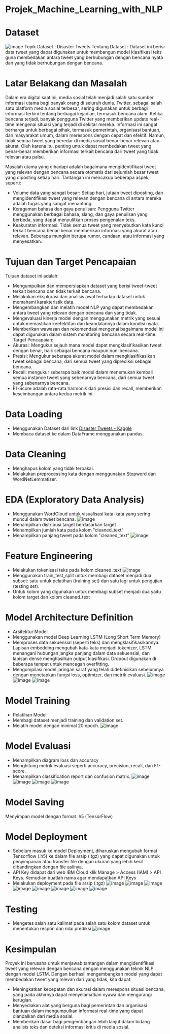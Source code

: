 # Projek_Machine_Learning_with_NLP
# Dataset
![image](https://github.com/user-attachments/assets/33222fd8-583e-4233-a8e3-85d2bdd887b1)
Topik Dataset : Disaster Tweets
Tentang Dataset : Dataset ini berisi data tweet yang dapat digunakan untuk membangun model klasifikasi teks guna membedakan antara tweet yang berhubungan dengan bencana nyata dan yang tidak berhubungan dengan bencana.

# Latar Belakang dan Masalah
Dalam era digital saat ini, media sosial telah menjadi salah satu sumber informasi utama bagi banyak orang di seluruh dunia. Twitter, sebagai salah satu platform media sosial terbesar, sering digunakan untuk berbagi informasi terkini tentang berbagai kejadian, termasuk bencana alam. Ketika bencana terjadi, banyak pengguna Twitter yang memberikan update real-time mengenai situasi yang terjadi di sekitar mereka. Informasi ini sangat berharga untuk berbagai pihak, termasuk pemerintah, organisasi bantuan, dan masyarakat umum, dalam merespons dengan cepat dan efektif. Namun, tidak semua tweet yang beredar di media sosial benar-benar relevan atau akurat. Oleh karena itu, penting untuk dapat membedakan tweet yang benar-benar memberikan informasi terkait bencana dari tweet yang tidak relevan atau palsu.

Masalah utama yang dihadapi adalah bagaimana mengidentifikasi tweet yang relevan dengan bencana secara otomatis dari sejumlah besar tweet yang diposting setiap hari. Tantangan ini mencakup beberapa aspek, seperti:
- Volume data yang sangat besar: Setiap hari, jutaan tweet diposting, dan mengidentifikasi tweet yang relevan dengan bencana di antara mereka adalah tugas yang sangat menantang.
- Keragaman bahasa dan gaya penulisan: Pengguna Twitter menggunakan berbagai bahasa, slang, dan gaya penulisan yang berbeda, yang dapat menyulitkan proses pengenalan teks.
- Keakuratan informasi: Tidak semua tweet yang menyebutkan kata kunci terkait bencana benar-benar memberikan informasi yang akurat atau relevan. Beberapa mungkin berupa rumor, candaan, atau informasi yang menyesatkan.

# Tujuan dan Target Pencapaian
Tujuan dataset ini adalah:
- Mengumpulkan dan mempersiapkan dataset yang berisi tweet-tweet terkait bencana dan tidak terkait bencana.
- Melakukan eksplorasi dan analisis awal terhadap dataset untuk memahami karakteristik data.
- Mengembangkan dan melatih model NLP yang dapat membedakan antara tweet yang relevan dengan bencana dan yang tidak.
- Mengevaluasi kinerja model dengan menggunakan metrik yang sesuai untuk memastikan keefektifan dan keandalannya dalam kondisi nyata.
- Memberikan wawasan dan rekomendasi mengenai bagaimana model ini dapat digunakan dalam sistem monitoring bencana secara real-time.
Target Pencapaian:
- Akurasi: Mengukur sejauh mana model dapat mengklasifikasikan tweet dengan benar, baik sebagai bencana maupun non-bencana.
- Presisi: Mengukur seberapa akurat model dalam mengklasifikasikan tweet sebagai bencana, dari semua tweet yang diprediksi sebagai bencana.
- Recall: mengukur seberapa baik model dalam menemukan kembali semua instance tweet yang sebenarnya bencana, dari semua tweet yang sebenarnya bencana.
- F1-Score adalah rata-rata harmonik dari presisi dan recall, memberikan keseimbangan antara kedua metrik ini.
  
# Data Loading
- Menggunakan Dataset dari link [Disaster Tweets - Kaggle](https://www.kaggle.com/datasets/vstepanenko/disaster-tweets)
- Membaca dataset ke dalam DataFrame menggunakan pandas.

# Data Cleaning
- Menghapus kolom yang tidak terpakai.
- Melakukan preprocessing kata dengan menggunakan Stopword dan WordNetLemmatizer.

# EDA (Exploratory Data Analysis)
- Menggunakan WordCloud untuk visualisasi kata-kata yang sering muncul dalam tweet bencana.
![image](https://github.com/user-attachments/assets/1ce27351-99be-445c-a6b8-7288f263b4ad)
- Menampilkan distribusi target berdasarkan target
- Menampilkan jumlah kata pada kolom "cleaned_text"
- Menampilkan panjang tweet pada kolom "cleaned_text"
![image](https://github.com/user-attachments/assets/20620be5-70d0-4c79-9fe7-bfedc7f919d2)


# Feature Engineering
- Melakukan tokenisasi teks pada kolom cleaned_text
![image](https://github.com/user-attachments/assets/0683c4a1-30af-400f-bb70-30f6be98a16f)
- Menggunakan train_test_split untuk membagi dataset menjadi dua subset: satu untuk pelatihan (training set) dan satu lagi untuk pengujian (testing set).
- Untuk kolom yang digunakan untuk membagi subset menjadi dua yaitu kolom target dan kolom cleaned_text

# Model Architecture Definition
- Arsitektur Model
- Menggunakan model Deep Learning LSTM (Long Short Term Memory)
- Memproses data sekuensial (seperti teks) dan mengklasifikasikannya. Lapisan embedding mengubah kata-kata menjadi tokenizer, LSTM menangani hubungan jangka panjang dalam data sekuensial, dan lapisan dense menghasilkan output klasifikasi. Dropout digunakan di beberapa tempat untuk mencegah overfitting.
- Mengompilasi model jaringan saraf yang telah didefinisikan sebelumnya dengan menetapkan fungsi loss, optimizer, dan metrik evaluasi.
![image](https://github.com/user-attachments/assets/b616841d-a8e7-4f05-b284-4b2527e87a79)
![image](https://github.com/user-attachments/assets/ddf95e9b-7af5-4e9d-a851-cc3c31db0d80)
![image](https://github.com/user-attachments/assets/1e3f0a39-b517-4803-b327-93556c5c6b9b)

# Model Training
- Pelatihan Model
- Membagi dataset menjadi training dan validation set.
- Melatih model dengan minimal 20 epoch.
![image](https://github.com/user-attachments/assets/9cf1f88c-8997-48dd-80a4-1021d0f8244c)

# Model Evaluasi
- Menampilkan diagram loss dan accuracy
- Menghitung metrik evaluasi seperti accuracy, precision, recall, dan F1-score.
- Menampilkan classification report dan confusion matrix.
![image](https://github.com/user-attachments/assets/fad91066-03ea-40c5-95b8-7ab6997510ee)
![image](https://github.com/user-attachments/assets/e805b68d-9ec2-4fa4-941c-0d48cc2f1f59)
![image](https://github.com/user-attachments/assets/f07f03a9-f48e-4c6d-8943-b943b820701b)
![image](https://github.com/user-attachments/assets/c320c80e-1ae8-4238-adac-cc782a042a84)

# Model Saving
Menyimpan model dengan format .h5 (TensorFlow)

# Model Deployment
- Sebelum masuk ke model Deployment, diharuskan mengubah format Tensorflow (.h5) ke dalam file arsip (.tgz) yang dapat digunakan untuk penyimpanan atau transfer file dengan ukuran yang lebih kecil dibandingkan dengan file aslinya.
- API Key didapat dari web IBM Cloud klik Manage > Access (IAM) > API Keys. Kemudian buatlah nama agar mendapatkan API Keys
- Melakukan deployment pada file arsip (.tgz)
![image](https://github.com/user-attachments/assets/1e623341-7a48-4fb9-a184-6124ebdad253)
![image](https://github.com/user-attachments/assets/1f27db1d-10c0-4b83-bb89-482d602dfa26)
![image](https://github.com/user-attachments/assets/79533902-6e41-4f09-b1c2-f08e2424cfa5)
![image](https://github.com/user-attachments/assets/766e2a42-551e-43d7-a0c5-eabf91bc380e)
![image](https://github.com/user-attachments/assets/0fb993c9-28d6-4457-b5cb-d465f111096b)
![image](https://github.com/user-attachments/assets/d4ee6436-4600-4f16-9f11-5583a46cb357)
![image](https://github.com/user-attachments/assets/729ddf96-75c4-4eca-93de-18463a333cd6)
![image](https://github.com/user-attachments/assets/9c8ddb9c-a63d-4bfc-85aa-7bb0ae4629b5)

# Testing
- Mengetes salah satu kalimat pada salah satu kolom dataset untuk menentukan respon dan nilai prediksi
![image](https://github.com/user-attachments/assets/1aadf346-b5eb-4544-9c85-f15644c8dff4)

# Kesimpulan
Proyek ini berusaha untuk menjawab tantangan dalam mengidentifikasi tweet yang relevan dengan bencana dengan menggunakan teknik NLP dengan model LSTM. Dengan berhasil mengembangkan model yang dapat membedakan tweet yang relevan dari yang tidak, kita dapat:
- Meningkatkan kecepatan dan akurasi dalam merespons situasi bencana, yang pada akhirnya dapat menyelamatkan nyawa dan mengurangi kerugian.
- Menyediakan alat yang berguna bagi pemerintah dan organisasi bantuan dalam mengumpulkan informasi real-time yang dapat diandalkan dari media sosial.
- Memberikan dasar bagi pengembangan lebih lanjut dalam bidang analisis teks dan deteksi informasi kritis di media sosial.














































